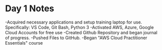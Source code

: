# Day 1 Notes
-Acquired necessary applications and setup training laptop for use. Specifically: VS Code, Git Bash, Python 3
-Activated AWS, Azure, Google Cloud Accounts for free use
-Created Github Repository and began journal of progress.
-Pushed Files to GitHub.
-Began "AWS Cloud Practitioner Essentials" course 